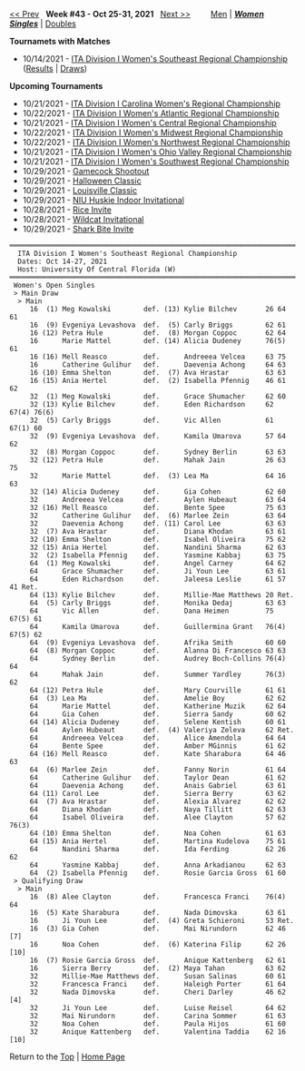 <a name="top"></a>[<< Prev](women_singles_2142.md) &nbsp; **Week #43 - Oct 25-31, 2021** &nbsp; [Next >>](women_singles_2144.md) &nbsp;&nbsp;&nbsp;&nbsp;&nbsp;&nbsp;&nbsp; [Men](./men_singles_2143.md) &#124; [***Women***](./women_singles_2143.md) &nbsp;&nbsp;&nbsp;&nbsp;&nbsp; [***Singles***](./women_singles_2143.md) &#124; [Doubles](./women_doubles_2143.md)

**Tournamets with Matches**  
- 10/14/2021 - [ITA Division I Women's Southeast Regional Championship](#21-46458) ([Results](#21-46458) &#124; <a href="https://colleges.wearecollegetennis.com/competitions/UniversityOfCentralFloridaW/Tournaments/Overview/477EFA21-99A1-4948-BCBA-3E47323DA44C" target="_blank">Draws</a>)  

**Upcoming Tournaments**  
- 10/21/2021 - <a href="https://colleges.wearecollegetennis.com/competitions/WakeForestUniversityW/Tournaments/Overview/61F146C9-753C-4458-9E95-EE269C0BB692" target="_blank">ITA Division I Carolina Women's Regional Championship</a>  
- 10/22/2021 - <a href="https://colleges.wearecollegetennis.com/competitions/UniversityOfVirginiaW/Tournaments/Overview/03D2591A-B4EA-40D0-84EE-FA366640953F" target="_blank">ITA Division I Women's Atlantic Regional Championship</a>  
- 10/21/2021 - <a href="https://colleges.wearecollegetennis.com/competitions/UniversityOfIowaW/Tournaments/Overview/D14DFB81-5E2F-4C19-96BD-C7C8E01E527B" target="_blank">ITA Division I Women's Central Regional Championship</a>  
- 10/22/2021 - <a href="https://colleges.wearecollegetennis.com/competitions/OhioStateUniversityW/Tournaments/Overview/6552AE44-FB48-4C1E-A09A-B67C23ED4FEA" target="_blank">ITA Division I Women's Midwest Regional Championship</a>  
- 10/22/2021 - <a href="https://colleges.wearecollegetennis.com/competitions/StanfordUniversityW/Tournaments/Overview/069089F9-1C02-43BD-82B5-B68774093F12" target="_blank">ITA Division I Women's Northwest Regional Championship</a>  
- 10/21/2021 - <a href="https://colleges.wearecollegetennis.com/competitions/MiddleTennesseeStateUniversityW/Tournaments/Overview/34C6481F-30D0-4BCE-8E27-2B57D253FF5B" target="_blank">ITA Division I Women's Ohio Valley Regional Championship</a>  
- 10/21/2021 - <a href="https://colleges.wearecollegetennis.com/competitions/UniversityOfSanDiegoW/Tournaments/Overview/9B2A2826-DFA4-4AF2-9D87-2A1D153E1CC1" target="_blank">ITA Division I Women's Southwest Regional Championship</a>  
- 10/29/2021 - <a href="https://colleges.wearecollegetennis.com/competitions/UniversityOfSouthCarolinaW/Tournaments/Overview/57638985-23D4-4AA9-BCB7-AE8C7129F7F3" target="_blank">Gamecock Shootout</a>  
- 10/29/2021 - <a href="https://colleges.wearecollegetennis.com/competitions/UniversityOfNewMexicoW/Tournaments/Overview/DA2F178D-FDC8-43EF-8DAB-5045133E57F7" target="_blank">Halloween Classic</a>  
- 10/29/2021 - <a href="https://colleges.wearecollegetennis.com/competitions/UniversityOfLouisvilleW/Tournaments/Overview/3CA2F6A8-534B-4A9B-999A-8A440E45FA8F" target="_blank">Louisville Classic</a>  
- 10/29/2021 - <a href="https://colleges.wearecollegetennis.com/competitions/NorthernIllinoisUnivW/Tournaments/Overview/4A2D7ED0-6708-44A9-9E54-7EE1CE4409AD" target="_blank">NIU Huskie Indoor Invitational</a>  
- 10/28/2021 - <a href="https://colleges.wearecollegetennis.com/competitions/RiceUniversityW/Tournaments/Overview/4F0CBA0B-FA20-4853-8B64-8B24AEB43DF5" target="_blank">Rice Invite</a>  
- 10/28/2021 - <a href="https://colleges.wearecollegetennis.com/competitions/UniversityOfArizonaW/Tournaments/Overview/64798DC4-18F8-4118-BF15-ACEDAC7642C9" target="_blank">Wildcat Invitational</a>  
- 10/29/2021 - <a href="https://colleges.wearecollegetennis.com/competitions/NovaSoutheasternUnivW/Tournaments/Overview/FD071068-D5DA-4E20-B9FE-5D66B26BC727" target="_blank">Shark Bite Invite</a>  

<a name="21-46458"></a>
~~~
═════════════════════════════════════════════════════════════════════════════
  ITA Division I Women's Southeast Regional Championship
  Dates: Oct 14-27, 2021
  Host: University Of Central Florida (W)
═════════════════════════════════════════════════════════════════════════════
 Women's Open Singles
 > Main Draw
  > Main
     16  (1) Meg Kowalski        def. (13) Kylie Bilchev       26 64 61
     16  (9) Evgeniya Levashova  def.  (5) Carly Briggs        62 61
     16 (12) Petra Hule          def.  (8) Morgan Coppoc       62 64
     16      Marie Mattel        def. (14) Alicia Dudeney      76(5) 61
     16 (16) Mell Reasco         def.      Andreeea Velcea     63 75
     16      Catherine Gulihur   def.      Daevenia Achong     64 63
     16 (10) Emma Shelton        def.  (7) Ava Hrastar         63 63
     16 (15) Ania Hertel         def.  (2) Isabella Pfennig    46 61 62
     32  (1) Meg Kowalski        def.      Grace Shumacher     62 60
     32 (13) Kylie Bilchev       def.      Eden Richardson     62 67(4) 76(6)
     32  (5) Carly Briggs        def.      Vic Allen           61 67(1) 60
     32  (9) Evgeniya Levashova  def.      Kamila Umarova      57 64 62
     32  (8) Morgan Coppoc       def.      Sydney Berlin       63 63
     32 (12) Petra Hule          def.      Mahak Jain          26 63 75
     32      Marie Mattel        def.  (3) Lea Ma              64 16 63
     32 (14) Alicia Dudeney      def.      Gia Cohen           62 60
     32      Andreeea Velcea     def.      Aylen Hubeaut       63 64
     32 (16) Mell Reasco         def.      Bente Spee          75 63
     32      Catherine Gulihur   def.  (6) Marlee Zein         63 64
     32      Daevenia Achong     def. (11) Carol Lee           63 63
     32  (7) Ava Hrastar         def.      Diana Khodan        63 61
     32 (10) Emma Shelton        def.      Isabel Oliveira     75 62
     32 (15) Ania Hertel         def.      Nandini Sharma      62 63
     32  (2) Isabella Pfennig    def.      Yasmine Kabbaj      63 75
     64  (1) Meg Kowalski        def.      Angel Carney        64 62
     64      Grace Shumacher     def.      Ji Youn Lee         63 61
     64      Eden Richardson     def.      Jaleesa Leslie      61 57 41 Ret.
     64 (13) Kylie Bilchev       def.      Millie-Mae Matthews 20 Ret.
     64  (5) Carly Briggs        def.      Monika Dedaj        63 63
     64      Vic Allen           def.      Dana Heimen         75 67(5) 61
     64      Kamila Umarova      def.      Guillermina Grant   76(4) 67(5) 62
     64  (9) Evgeniya Levashova  def.      Afrika Smith        60 60
     64  (8) Morgan Coppoc       def.      Alanna Di Francesco 63 63
     64      Sydney Berlin       def.      Audrey Boch-Collins 76(4) 64
     64      Mahak Jain          def.      Summer Yardley      76(3) 62
     64 (12) Petra Hule          def.      Mary Courville      61 61
     64  (3) Lea Ma              def.      Amelie Boy          62 62
     64      Marie Mattel        def.      Katherine Muzik     62 64
     64      Gia Cohen           def.      Sierra Sandy        60 62
     64 (14) Alicia Dudeney      def.      Selene Kentish      60 61
     64      Aylen Hubeaut       def.  (4) Valeriya Zeleva     62 Ret.
     64      Andreeea Velcea     def.      Alice Amendola      64 64
     64      Bente Spee          def.      Amber MGinnis       61 62
     64 (16) Mell Reasco         def.      Kate Sharabura      64 46 63
     64  (6) Marlee Zein         def.      Fanny Norin         61 64
     64      Catherine Gulihur   def.      Taylor Dean         61 62
     64      Daevenia Achong     def.      Anais Gabriel       63 61
     64 (11) Carol Lee           def.      Sierra Berry        63 62
     64  (7) Ava Hrastar         def.      Alexia Alvarez      62 62
     64      Diana Khodan        def.      Naya Tillitt        62 63
     64      Isabel Oliveira     def.      Alee Clayton        57 62 76(3)
     64 (10) Emma Shelton        def.      Noa Cohen           61 63
     64 (15) Ania Hertel         def.      Martina Kudelova    75 61
     64      Nandini Sharma      def.      Ida Ferding         62 26 62
     64      Yasmine Kabbaj      def.      Anna Arkadianou     62 63
     64  (2) Isabella Pfennig    def.      Rosie Garcia Gross  61 60
 > Qualifying Draw
  > Main
     16  (8) Alee Clayton        def.      Francesca Franci    76(4) 64
     16  (5) Kate Sharabura      def.      Nada Dimovska       63 61
     16      Ji Youn Lee         def.  (4) Greta Schieroni     53 Ret.
     16  (3) Gia Cohen           def.      Mai Nirundorn       62 46 [7]
     16      Noa Cohen           def.  (6) Katerina Filip      62 26 [10]
     16  (7) Rosie Garcia Gross  def.      Anique Kattenberg   62 61
     16      Sierra Berry        def.  (2) Maya Tahan          63 62
     32      Millie-Mae Matthews def.      Susan Salinas       60 61
     32      Francesca Franci    def.      Haleigh Porter      61 64
     32      Nada Dimovska       def.      Cheri Darley        46 62 [4]
     32      Ji Youn Lee         def.      Luise Reisel        64 62
     32      Mai Nirundorn       def.      Carina Sommer       61 63
     32      Noa Cohen           def.      Paula Hijos         61 60
     32      Anique Kattenberg   def.      Valentina Taddia    62 16 [10]
~~~

Return to the [Top](./women_singles_2143.md) &#124; [Home Page](../../index.md)